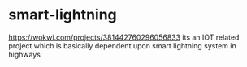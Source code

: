 # smart-lightning

https://wokwi.com/projects/381442760296056833 its an IOT related project which is basically dependent upon smart lightning system in highways
